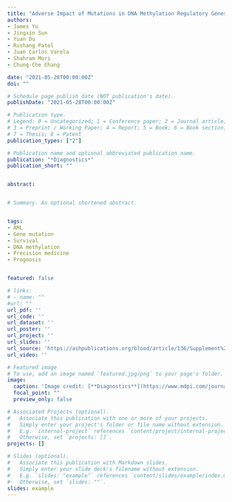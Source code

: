 ```yaml
---
title: "Adverse Impact of Mutations in DNA Methylation Regulatory Genes on the Prognosis of AML Patients in the 2017 ELN Favorable Risk Group"
authors:
- James Yu
- Jingxin Sun
- Yuan Du
- Rushang Patel
- Juan Carlos Varela
- Shahram Mori
- Chung-Che Chang

date: "2021-05-28T00:00:00Z"
doi: ""

# Schedule page publish date (NOT publication's date).
publishDate: "2021-05-28T00:00:00Z"

# Publication type.
# Legend: 0 = Uncategorized; 1 = Conference paper; 2 = Journal article;
# 3 = Preprint / Working Paper; 4 = Report; 5 = Book; 6 = Book section;
# 7 = Thesis; 8 = Patent
publication_types: ["2"]

# Publication name and optional abbreviated publication name.
publication: "*Diagnostics*"
publication_short: ""


abstract: 


# Summary. An optional shortened abstract.


tags:
- AML
- Gene mutation
- Survival
- DNA methylation
- Precision medicine
- Prognosis


featured: false

# links:
# - name: ""
#url: ""
url_pdf: ''
url_code: ''
url_dataset: ''
url_poster: ''
url_project: ''
url_slides: ''
url_source: 'https://ashpublications.org/blood/article/136/Supplement%201/16/470894/Adverse-Impact-of-Mutations-in-DNA-Methylation?searchresult=1'
url_video: ''

# Featured image
# To use, add an image named `featured.jpg/png` to your page's folder. 
image:
  caption: 'Image credit: [**Diagnostics**](https://www.mdpi.com/journal/diagnostics)'
  focal_point: ""
  preview_only: false

# Associated Projects (optional).
#   Associate this publication with one or more of your projects.
#   Simply enter your project's folder or file name without extension.
#   E.g. `internal-project` references `content/project/internal-project/index.md`.
#   Otherwise, set `projects: []`.
projects: []

# Slides (optional).
#   Associate this publication with Markdown slides.
#   Simply enter your slide deck's filename without extension.
#   E.g. `slides: "example"` references `content/slides/example/index.md`.
#   Otherwise, set `slides: ""`.
slides: example
---
```





